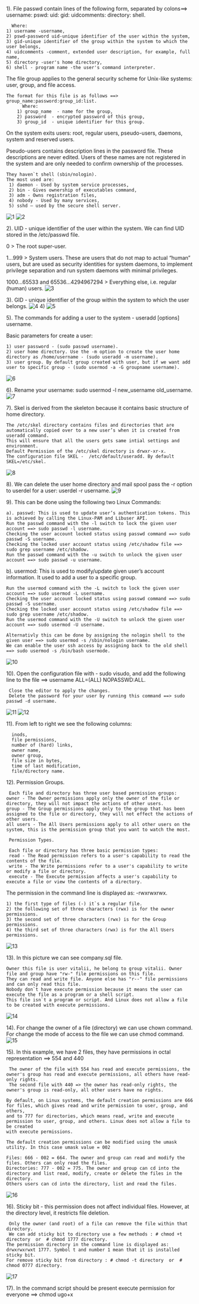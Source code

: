 1). File passwd contain lines of the following form, separated by colons==>
      username: pswd: uid: gid: uidcomments: directory: shell.
      
      Where:
    1) username -username,
    2) pswd-password uid-unique identifier of the user within the system,
    3) gid-unique identifier of the group within the system to which the user belongs,
    4) uidcomments -comment, extended user description, for example, full name,
    5) directory -user's home directory,
    6) shell - program name -the user's command interpreter.
  
   The file group applies to the general security scheme for Unix-like systems: user, group, and file access.
   
    The format for this file is as follows ==> group_name:password:group_id:list.
          Where:
        1) group_name  - name for the group,
        2) password  - encrypted password of this group,
        3) group_id  - unique identifier for this group.

   On the system exits users: root, regular users, pseudo-users, daemons, system and reserved users.
   
   Pseudo-users contains description lines in the password file. These descriptions are never edited. 
   Users of these names are not registered in the system and are only needed to confirm ownership of the processes. 
   
    They haven`t shell (sbin/nologin). 
    The most used are:
     1) daemon - Used by system service processes, 
     2) bin - Gives ownership of executables command,
     3) adm - Owns registration files, 
     4) nobody - Used by many services, 
     5) sshd – used by the secure shell server.

![1](https://user-images.githubusercontent.com/75836953/105887845-eb67e880-6014-11eb-9310-08e36f0f5462.png)
![2](https://user-images.githubusercontent.com/75836953/105887850-ec991580-6014-11eb-9b7f-6fc0f1200546.png)

2). UID - unique identifier of the user within the system. We can find UID stored in the /etc/passwd file.

0 > The root super-user.

1…999 > System users. These are users that do not map to actual “human” users, but are used as security identities for system daemons, 
 to implement privilege  separation and run system daemons with minimal privileges.

1000…65533 and 65536…4294967294 > Everything else, i.e. regular (human) users.
![3](https://user-images.githubusercontent.com/75836953/105887851-ec991580-6014-11eb-8aed-22fcdb9b8b1d.png)

3). GID - unique identifier of the group within the system to which the user belongs.
![4](https://user-images.githubusercontent.com/75836953/105887852-ed31ac00-6014-11eb-8fa6-193601d86742.png)
4)
![5](https://user-images.githubusercontent.com/75836953/105887853-ed31ac00-6014-11eb-8edd-3e30bfced9ce.png)

5). The commands for adding a user to the system  -  useradd [options] username.

  Basic parameters for create a user:
  
    1) user password - (sudo passwd username).
    2) user home directory. Use the -m option to create the user home directory as /home/username - (sudo useradd -m username).
    3) user group. By default group created with user, but if we want add user to specific group - (sudo usermod -a -G groupname username).
![6](https://user-images.githubusercontent.com/75836953/105887855-edca4280-6014-11eb-8738-800d9690c46b.png)

6). Rename your username: sudo usermod -l new_username old_username.
![7](https://user-images.githubusercontent.com/75836953/105887861-edca4280-6014-11eb-92dc-d61379055795.png)

7). Skel is derived from the skeleton because it contains basic structure of home directory.

    The /etc/skel directory contains files and directories that are automatically copied over to a new user’s when it is created from useradd command.
    This will ensure that all the users gets same intial settings and environment.
    Default Permission of the /etc/skel directory is drwxr-xr-x.
    The configuration file SKEL -  /etc/default/useradd. By default SKEL=/etc/skel.
![8](https://user-images.githubusercontent.com/75836953/105887863-ee62d900-6014-11eb-9d64-08fe3fd2e066.png)

8). We can delete the user home directory and mail spool pass the -r option to userdel for a user:  userdel -r username.
![9](https://user-images.githubusercontent.com/75836953/105887866-ee62d900-6014-11eb-9f26-f30192da5929.png)

9). This can be done using the following two Linux Commands:

    a). passwd: This is used to update user’s authentication tokens. This is achieved by calling the Linux-PAM and Libuser API.
    Run the passwd command with the -l switch to lock the given user account ==> sudo passwd -l username.
    Checking the user account locked status using passwd command ==> sudo passwd -S username.
    Checking the locked user account status using /etc/shadow file ==> sudo grep username /etc/shadow.
    Run the passwd command with the -u switch to unlock the given user account ==> sudo passwd -u username.

b). usermod: This is used to modify/update given user’s account information. It used to add a user to a specific group.

    Run the usermod command with the -L switch to lock the given user account ==> sudo usermod -L username.
    Checking the user account locked status using passwd command ==> sudo passwd -S username.
    Checking the locked user account status using /etc/shadow file ==> sudo grep username /etc/shadow.
    Run the usermod command with the -U switch to unlock the given user account ==> sudo usermod -U username.

    Alternativly this can be done by assigning the nologin shell to the given user ==> sudo usermod -s /sbin/nologin username.
    We can enable the user ssh access by assigning back to the old shell ==> sudo usermod -s /bin/bash usermode.
![10](https://user-images.githubusercontent.com/75836953/105887868-eefb6f80-6014-11eb-934e-f1bbfc9bc2ec.png)

10). Open the configuration file with - sudo visudo, and add the following line to the file ==> username ALL=(ALL) NOPASSWD:ALL.

     Close the editor to apply the changes.
     Delete the password for your user by running this command ==> sudo passwd -d username.
![11](https://user-images.githubusercontent.com/75836953/105887871-ef940600-6014-11eb-8224-4092b1c927c7.png)
![12](https://user-images.githubusercontent.com/75836953/105887873-ef940600-6014-11eb-9ae6-fe0a7a4e4a3f.png)

11). From left to right we see the following columns:

      inods,
      file permissions,
      number of (hard) links,
      owner name,
      owner group,
      file size in bytes,
      time of last modification,
      file/directory name.
      
12). Permission Groups.

     Each file and directory has three user based permission groups:
    owner - The Owner permissions apply only the owner of the file or directory, they will not impact the actions of other users.
    group - The Group permissions apply only to the group that has been assigned to the file or directory, they will not effect the actions of other users.
    all users - The All Users permissions apply to all other users on the system, this is the permission group that you want to watch the most.

     Permission Types.
     
     Each file or directory has three basic permission types:
     read - The Read permission refers to a user's capability to read the contents of the file.
     write - The Write permissions refer to a user's capability to write or modify a file or directory.
     execute - The Execute permission affects a user's capability to execute a file or view the contents of a directory.

The permission in the command line is displayed as: -rwxrwxrwx.

    1) the first type of files (-) it`s a regular file.
    2) the following set of three characters (rwx) is for the owner permissions.
    3) the second set of three characters (rwx) is for the Group permissions.
    4) the third set of three characters (rwx) is for the All Users permissions.
![13](https://user-images.githubusercontent.com/75836953/105887875-ef940600-6014-11eb-8821-4110ec57eef9.png)

13). In this picture we can see company.sql file.

    Owner this file is user vitalii, he belong to group vitalii. Owner file and group have "rw-" file permissions on this file.
    They can read and write file. Anyone else has "r--" file permissions and can only read this file.
    Nobody don`t have execute permission because it means the user can execute the file as a program or a shell script. 
    This file isn`t a program or script. And Linux does not allow a file to be created with execute permissions.
![14](https://user-images.githubusercontent.com/75836953/105887876-f02c9c80-6014-11eb-9608-db4bfb6a81a0.png)

14). For change the owner of a file (directory) we can use chown command.
     For change the mode of access to the file we can use chmod command.
![15](https://user-images.githubusercontent.com/75836953/105887878-f02c9c80-6014-11eb-89f0-c87e28e159c7.png)

15). In this example, we have 2 files, they have permissions in octal representation ==> 554 and 440

     The owner of the file with 554 has read and execute permissions, the owner's group has read and execute permissions, all others have read-only rights.
     The second file with 440 => the owner has read-only rights, the owner's group is read-only, all other users have no rights.

    By default, on Linux systems, the default creation permissions are 666 for files, which gives read and write permission to user, group, and others, 
    and to 777 for directories, which means read, write and execute permission to user, group, and others. Linux does not allow a file to be created 
    with execute permissions.

    The default creation permissions can be modified using the umask utility. In this case umask value = 002

    Files: 666 - 002 = 664. The owner and group can read and modify the files. Others can only read the files.
    Directories: 777 - 002 = 775. The owner and group can cd into the directory and list read, modify, create or delete the files in the directory. 
    Others users can cd into the directory, list and read the files.
![16](https://user-images.githubusercontent.com/75836953/105887879-f0c53300-6014-11eb-978a-e3d38bcce009.png)

16). Sticky bit - this permission does not affect individual files. However, at the directory level, it restricts file deletion.

     Only the owner (and root) of a file can remove the file within that directory.
     We can add sticky bit to directory use a few methods : # chmod +t directory  or  # chmod 1777 directory.
    The permission directory in the command line is displayed as: drwxrwxrwxt 1777. Symbol t and number 1 mean that it is installed sticky bit.
    For remove sticky bit from directory : # chmod -t directory  or  # chmod 0777 directory.
![17](https://user-images.githubusercontent.com/75836953/105887880-f0c53300-6014-11eb-8003-274d8d5833d6.png)


17).  In the command script should be present execute permission for everyone ==> chmod ugo+x
